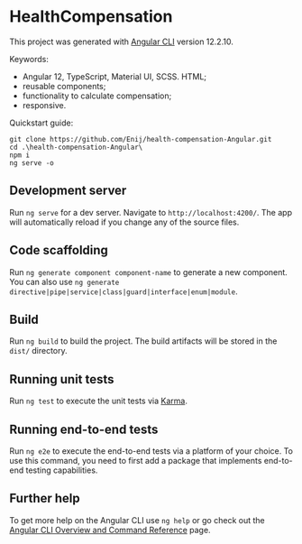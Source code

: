# HealthCompensation

This project was generated with [Angular CLI](https://github.com/angular/angular-cli) version 12.2.10.

Keywords:
- Angular 12, TypeScript, Material UI, SCSS. HTML;
- reusable components;
- functionality to calculate compensation;
- responsive.

Quickstart guide:
```
git clone https://github.com/Enij/health-compensation-Angular.git
cd .\health-compensation-Angular\
npm i
ng serve -o
```
## Development server

Run `ng serve` for a dev server. Navigate to `http://localhost:4200/`. The app will automatically reload if you change any of the source files.

## Code scaffolding

Run `ng generate component component-name` to generate a new component. You can also use `ng generate directive|pipe|service|class|guard|interface|enum|module`.

## Build

Run `ng build` to build the project. The build artifacts will be stored in the `dist/` directory.

## Running unit tests

Run `ng test` to execute the unit tests via [Karma](https://karma-runner.github.io).

## Running end-to-end tests

Run `ng e2e` to execute the end-to-end tests via a platform of your choice. To use this command, you need to first add a package that implements end-to-end testing capabilities.

## Further help

To get more help on the Angular CLI use `ng help` or go check out the [Angular CLI Overview and Command Reference](https://angular.io/cli) page.
